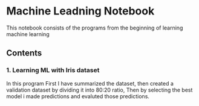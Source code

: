 # Machine Leadning Notebook

This notebook consists of the programs from the beginning of learning machine learning

## Contents

### 1. Learning ML with Iris dataset

   In this program First I have summarized the dataset, then created a validation dataset by dividing it into 80:20 ratio, Then by selecting the best model i made predictions and evaluted those predictions.
